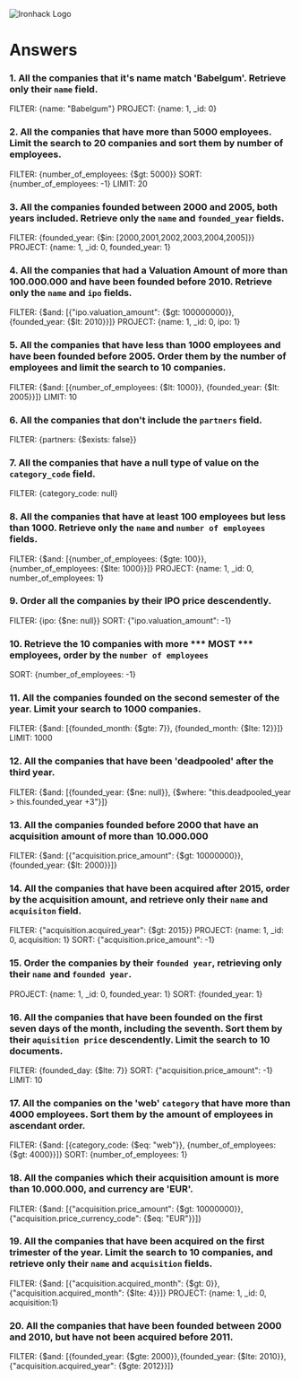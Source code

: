 ![Ironhack Logo](https://i.imgur.com/1QgrNNw.png)

# Answers

### 1. All the companies that it's name match 'Babelgum'. Retrieve only their `name` field.

FILTER: {name: "Babelgum"}
PROJECT: {name: 1, _id: 0}


### 2. All the companies that have more than 5000 employees. Limit the search to 20 companies and sort them by **number of employees**.

FILTER: {number_of_employees: {$gt: 5000}}
SORT: {number_of_employees: -1}
LIMIT: 20


### 3. All the companies founded between 2000 and 2005, both years included. Retrieve only the `name` and `founded_year` fields.

FILTER: {founded_year: {$in: [2000,2001,2002,2003,2004,2005]}}
PROJECT: {name: 1, _id: 0, founded_year: 1}


### 4. All the companies that had a Valuation Amount of more than 100.000.000 and have been founded before 2010. Retrieve only the `name` and `ipo` fields.

FILTER: {$and: [{"ipo.valuation_amount": {$gt: 100000000}}, {founded_year: {$lt: 2010}}]}
PROJECT: {name: 1, _id: 0, ipo: 1}

### 5. All the companies that have less than 1000 employees and have been founded before 2005. Order them by the number of employees and limit the search to 10 companies.

FILTER: {$and: [{number_of_employees: {$lt: 1000}}, {founded_year: {$lt: 2005}}]}
LIMIT: 10

### 6. All the companies that don't include the `partners` field.

FILTER: {partners: {$exists: false}}

### 7. All the companies that have a null type of value on the `category_code` field.

FILTER: {category_code: null}

### 8. All the companies that have at least 100 employees but less than 1000. Retrieve only the `name` and `number of employees` fields.

FILTER: {$and: [{number_of_employees: {$gte: 100}}, {number_of_employees: {$lte: 1000}}]}
PROJECT: {name: 1, _id: 0, number_of_employees: 1}

### 9. Order all the companies by their IPO price descendently.

FILTER: {ipo: {$ne: null}}
SORT: {"ipo.valuation_amount": -1}

### 10. Retrieve the 10 companies with more *** MOST *** employees, order by the `number of employees`

SORT: {number_of_employees: -1}

### 11. All the companies founded on the second semester of the year. Limit your search to 1000 companies.

FILTER: {$and: [{founded_month: {$gte: 7}}, {founded_month: {$lte: 12}}]}
LIMIT: 1000

### 12. All the companies that have been 'deadpooled' after the third year.

FILTER: {$and: [{founded_year: {$ne: null}}, {$where: "this.deadpooled_year > this.founded_year +3"}]}

### 13. All the companies founded before 2000 that have an acquisition amount of more than 10.000.000

FILTER: {$and: [{"acquisition.price_amount": {$gt: 10000000}}, {founded_year: {$lt: 2000}}]}

### 14. All the companies that have been acquired after 2015, order by the acquisition amount, and retrieve only their `name` and `acquisiton` field.

FILTER: {"acquisition.acquired_year": {$gt: 2015}}
PROJECT: {name: 1, _id: 0, acquisition: 1}
SORT: {"acquisition.price_amount": -1}

### 15. Order the companies by their `founded year`, retrieving only their `name` and `founded year`.

PROJECT: {name: 1, _id: 0, founded_year: 1}
SORT: {founded_year: 1}

### 16. All the companies that have been founded on the first seven days of the month, including the seventh. Sort them by their `aquisition price` descendently. Limit the search to 10 documents.

FILTER: {founded_day: {$lte: 7}}
SORT: {"acquisition.price_amount": -1}
LIMIT: 10

### 17. All the companies on the 'web' `category` that have more than 4000 employees. Sort them by the amount of employees in ascendant order.

FILTER: {$and: [{category_code: {$eq: "web"}}, {number_of_employees: {$gt: 4000}}]} 
SORT: {number_of_employees: 1}

### 18. All the companies which their acquisition amount is more than 10.000.000, and currency are 'EUR'.

FILTER: {$and: [{"acquisition.price_amount": {$gt: 10000000}}, {"acquisition.price_currency_code": {$eq: "EUR"}}]}

### 19. All the companies that have been acquired on the first trimester of the year. Limit the search to 10 companies, and retrieve only their `name` and `acquisition` fields.

FILTER: {$and: [{"acquisition.acquired_month": {$gt: 0}}, {"acquisition.acquired_month": {$lte: 4}}]}
PROJECT: {name: 1, _id: 0, acquisition:1}

### 20. All the companies that have been founded between 2000 and 2010, but have not been acquired before 2011.

FILTER: {$and: [{founded_year: {$gte: 2000}},{founded_year: {$lte: 2010}}, {"acquisition.acquired_year": {$gte: 2012}}]}
